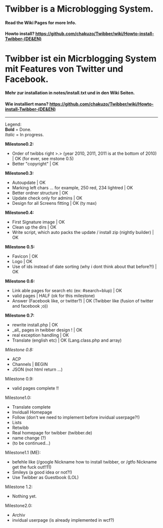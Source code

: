 # Twibber is a Microblogging System.

#### Read the Wiki Pages for more Info.
#### Howto install? <https://github.com/chakuzo/Twibber/wiki/Howto-install-Twibber-(DE&EN)>
# Twibber ist ein Micrblogging System mit Features von Twitter und Facebook.

#### Mehr zur installation in notes/install.txt und in den Wiki Seiten.
#### Wie installiert mans? <https://github.com/chakuzo/Twibber/wiki/Howto-install-Twibber-(DE&EN)>

<hr>

Legend:<br>
**Bold** = Done.<br>
_Italic_ = In progress.<br>

**Milestone0.2:**
<ul>
<li>Order of twibbs right >.> (year 2010, 2011, 2011 is at the bottom of 2010) | OK (for ever, see mstone 0.5)
<li>Better "copyright" | OK
</ul>

**Milestone0.3:**
<ul>
<li>Autoupdate | OK
<li>Marking left chars ... for example, 250 red, 234 lightred | OK
<li>Better ordner structure | OK
<li>Update check only for admins | OK
<li>Design for all Screens fitting | OK (ty max)
</ul>

**Milestone0.4:**
<ul>
<li>First Signature image | OK
<li>Clean up the dirs | OK
<li>Write script, which auto packs the update / install zip (nightly builder) | OK
</ul>

**Milestone 0.5:**
<ul>
<li>Favicon | OK
<li>Logo | OK
<li>Use of ids instead of date sorting (why i dont think about that before?!) | OK
</ul>

**Milestone 0.6:**
<ul>
<li>Link able pages for search etc (ex: #search=blup) | OK
<li>valid pages | HALF (ok for this milestone)
<li>Answer (Facebook like, or twitter?) | OK (Twibber like (fusion of twitter and facebook ;o))
</ul>

**Milestone 0.7:**
<ul>
<li>rewrite install.php | OK
<li>_all_ pages in twibber design ! | OK
<li>real exception handling | OK
<li>Translate (english etc) | OK (Lang.class.php and array)
</ul>

_Milestone 0.8:_
<ul>
<li>ACP
<li>Channels | BEGIN
<li>JSON (not html return ...)
</ul>

Milestone 0.9:
<ul>
<li>valid pages complete !!
</ul>

Milestone1.0:
<ul>
<li>Translate complete
<li>Inviduall Homepage
<li>Follow (don't we need to implement before invidual userpage?!)
<li>Lists
<li>Retwibb
<li>Real homepage for twibber (twibber.de)
<li>name change (?)
<li>(to be continued...)
</ul>

Milestone1.1 (ME):
<ul>
<li>befehle like (/google Nickname how to install twibber, or /gtfo Nickname get the fuck out!!11)
<li>Smileys (a good idea or not?!)
<li>Use Twibber as Guestbook (LOL)
</ul>

Milestone 1.2:
<ul>
<li>Nothing yet.
</ul>

Milestone2.0:
<ul>
<li>Archiv
<li>invidual userpage (is already implemented in wcf?)
</ul>
